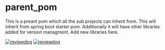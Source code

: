 # parent_pom
This is a preant pom which all the sub projects can inherit from. This will inherit from spring boot starter pom. Additionally it will have other libraries added for version managment. 
Add new libraries here.

[![reviewdog](https://github.com/Senovag-India-Pvt-Ltd/parent-pom/workflows/reviewdog/badge.svg)](https://github.com/Senovag-India-Pvt-Ltd/parent-pom/actions?query=workflow%3Areviewdog)
[![reviewdog](https://github.com/Senovag-India-Pvt-Ltd/parent-pom/workflows/pmd/badge.svg)](https://github.com/Senovag-India-Pvt-Ltd/parent-pom/actions?query=workflow%3pmd)
